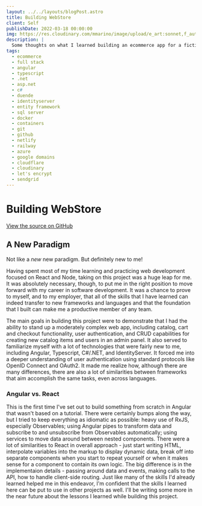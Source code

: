 ```yaml
---
layout: ../../layouts/blogPost.astro
title: Building WebStore
client: Self
publishDate: 2022-03-18 00:00:00
img: https://res.cloudinary.com/mmarino/image/upload/e_art:sonnet,f_auto,q_auto/v1647571680/webstore_screenshot_lx9vbf.png
description: |
  Some thoughts on what I learned building an ecommerce app for a fictional book store
tags:
  - ecommerce
  - full stack
  - angular
  - typescript
  - .net
  - asp.net
  - c#
  - duende
  - identityserver
  - entity framework
  - sql server
  - docker
  - containers
  - git
  - github
  - netlify
  - railway
  - azure
  - google domains
  - cloudflare
  - cloudinary
  - let's encrypt
  - sendgrid
---
```


# Building WebStore

[View the source on GitHub](https://github.com/memarino92/WebStore)

## A New Paradigm

Not like a _new_ new paradigm. But definitely new to me!

Having spent most of my time learning and practicing web development focused on React and Node, taking on this project was a huge leap for me. It was absolutely necessary, though, to put me in the right position to move forward with my career in software development. It was a chance to prove to myself, and to my employer, that all of the skills that I have learned can indeed transfer to new frameworks and languages and that the foundation that I built can make me a productive member of any team.

The main goals in building this project were to demonstrate that I had the ability to stand up a moderately complex web app, including catalog, cart and checkout functionality, user authentication, and CRUD capabilities for creating new catalog items and users in an admin panel. It also served to familiarize myself with a lot of technologies that were fairly new to me, including Angular, Typescript, C#/.NET, and IdentityServer. It forced me into a deeper understanding of user authentication using standard protocols like OpenID Connect and OAuth2. It made me realize how, although there are many differences, there are also a lot of similarities between frameworks that aim accomplish the same tasks, even across languages.

### Angular vs. React

This is the first time I've set out to build something from scratch in Angular that wasn't based on a tutorial. There were certainly bumps along the way, but I tried to keep everything as idiomatic as possible: heavy use of RxJS, especially Observables; using Angular pipes to transform data and subscribe to and unsubscribe from Observables automatically; using services to move data around between nested components. There were a lot of similarities to React in overall approach - just start writing HTML, interpolate variables into the markup to display dynamic data, break off into separate components when you start to repeat yourself or when it makes sense for a component to contain its own logic. The big difference is in the implementaion details - passing around data and events, making calls to the API, how to handle client-side routing. Just like many of the skills I'd already learned helped me in this endeavor, I'm confident that the skills I learned here can be put to use in other projects as well. I'll be writing some more in the near future about the lessons I learned while building this project.
